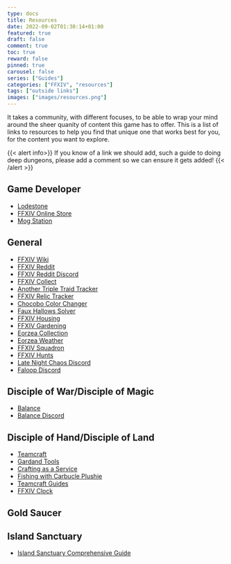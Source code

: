 ```yaml
---
type: docs
title: Resources
date: 2022-09-02T01:30:14+01:00
featured: true
draft: false
comment: true
toc: true
reward: false
pinned: true
carousel: false
series: ["Guides"]
categories: ["FFXIV", "resources"]
tags: ["outside links"]
images: ["images/resources.png"]
---
```


It takes a community, with different focuses, to be able to wrap your mind around the sheer quanity of content this game has to offer. This is a list of links to resources to help you find that unique one that works best for you, for the content you want to explore.

{{< alert info>}}
If you know of a link we should add, such a guide to doing deep dungeons, please add a comment so we can ensure it gets added!
{{< /alert >}}

<!--more-->

## Game Developer

- [Lodestone](https://eu.finalfantasyxiv.com/lodestone/)
- [FFXIV Online Store](https://store.finalfantasyxiv.com/ffxivstore/en-gb/)
- [Mog Station](http://sqex.to/Msp)

## General

- [FFXIV Wiki](https://ffxiv.consolegameswiki.com/wiki/FF14_Wiki)
- [FFXIV Reddit](https://www.reddit.com/r/ffxiv/)
- [FFXIV Reddit Discord](https://discord.gg/ffxiv)
- [FFXIV Collect](https://ffxivcollect.com/)
- [Another Triple Traid Tracker](https://triad.raelys.com/)
- [FFXIV Relic Tracker](https://ffxivrelictracker.com/)
- [Chocobo Color Changer](https://ffxivchocobo.com/en)
- [Faux Hallows Solver](https://sturalke.github.io/FauxHollowsProbabilisticSolver/)
- [FFXIV Housing](https://en.ff14housing.com/)
- [FFXIV Gardening](https://ffxivgardening.com/)
- [Eorzea Collection](https://ffxiv.eorzeacollection.com/)
- [Eorzea Weather](https://eorzea-weather.info/en)
- [FFXIV Squadron](https://ffxivsquadron.com/)
- [FFXIV Hunts](https://ffxivhunt.com/)
- [Late Night Chaos Discord](https://discord.gg/28SRRADTK3)
- [Faloop Discord](https://discord.gg/faloop)

## Disciple of War/Disciple of Magic

- [Balance](https://www.thebalanceffxiv.com/)
- [Balance Discord](https://discord.gg/thebalanceffxiv)

## Disciple of Hand/Disciple of Land

- [Teamcraft](https://ffxivteamcraft.com/)
- [Gardand Tools](https://www.garlandtools.org/)
- [Crafting as a Service](https://ffxivcrafting.com/)
- [Fishing with Carbucle Plushie](https://ff14fish.carbuncleplushy.com/)
- [Teamcraft Guides](https://guides.ffxivteamcraft.com/)
- [FFXIV Clock](https://www.ffxivclock.com/)

## Gold Saucer

## Island Sanctuary

- [Island Sanctuary Comprehensive Guide](https://docs.google.com/spreadsheets/d/1R4UKA2zZ1MZ7sRUEBAi2Eh0NCVPbb1iQh8BjoQ_vVX4/edit#gid=306563550)
